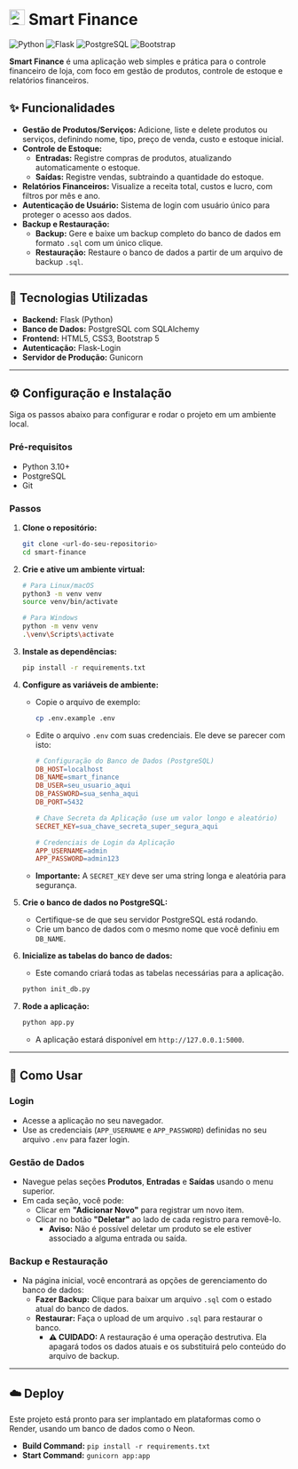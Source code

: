 # <img src="/static/favicon.ico" alt="Smart Finance Logo" width="28" height="28"> Smart Finance

![Python](https://img.shields.io/badge/python-3.11-blue.svg)
![Flask](https://img.shields.io/badge/flask-2.2-green.svg)
![PostgreSQL](https://img.shields.io/badge/postgresql-14-blue.svg)
![Bootstrap](https://img.shields.io/badge/bootstrap-5-purple.svg)

**Smart Finance** é uma aplicação web simples e prática para o controle financeiro de loja, com foco em gestão de produtos, controle de estoque e relatórios financeiros.

## ✨ Funcionalidades

- **Gestão de Produtos/Serviços:** Adicione, liste e delete produtos ou serviços, definindo nome, tipo, preço de venda, custo e estoque inicial.
- **Controle de Estoque:**
  - **Entradas:** Registre compras de produtos, atualizando automaticamente o estoque.
  - **Saídas:** Registre vendas, subtraindo a quantidade do estoque.
- **Relatórios Financeiros:** Visualize a receita total, custos e lucro, com filtros por mês e ano.
- **Autenticação de Usuário:** Sistema de login com usuário único para proteger o acesso aos dados.
- **Backup e Restauração:**
  - **Backup:** Gere e baixe um backup completo do banco de dados em formato `.sql` com um único clique.
  - **Restauração:** Restaure o banco de dados a partir de um arquivo de backup `.sql`.

---

## 🚀 Tecnologias Utilizadas

- **Backend:** Flask (Python)
- **Banco de Dados:** PostgreSQL com SQLAlchemy
- **Frontend:** HTML5, CSS3, Bootstrap 5
- **Autenticação:** Flask-Login
- **Servidor de Produção:** Gunicorn

---

## ⚙️ Configuração e Instalação

Siga os passos abaixo para configurar e rodar o projeto em um ambiente local.

### **Pré-requisitos**

- Python 3.10+
- PostgreSQL
- Git

### **Passos**

1.  **Clone o repositório:**
    ```bash
    git clone <url-do-seu-repositorio>
    cd smart-finance
    ```

2.  **Crie e ative um ambiente virtual:**
    ```bash
    # Para Linux/macOS
    python3 -m venv venv
    source venv/bin/activate

    # Para Windows
    python -m venv venv
    .\venv\Scripts\activate
    ```

3.  **Instale as dependências:**
    ```bash
    pip install -r requirements.txt
    ```

4.  **Configure as variáveis de ambiente:**
    - Copie o arquivo de exemplo:
      ```bash
      cp .env.example .env
      ```
    - Edite o arquivo `.env` com suas credenciais. Ele deve se parecer com isto:
      ```makefile
      # Configuração do Banco de Dados (PostgreSQL)
      DB_HOST=localhost
      DB_NAME=smart_finance
      DB_USER=seu_usuario_aqui
      DB_PASSWORD=sua_senha_aqui
      DB_PORT=5432

      # Chave Secreta da Aplicação (use um valor longo e aleatório)
      SECRET_KEY=sua_chave_secreta_super_segura_aqui

      # Credenciais de Login da Aplicação
      APP_USERNAME=admin
      APP_PASSWORD=admin123
      ```
    - **Importante:** A `SECRET_KEY` deve ser uma string longa e aleatória para segurança.

5.  **Crie o banco de dados no PostgreSQL:**
    - Certifique-se de que seu servidor PostgreSQL está rodando.
    - Crie um banco de dados com o mesmo nome que você definiu em `DB_NAME`.

6.  **Inicialize as tabelas do banco de dados:**
    - Este comando criará todas as tabelas necessárias para a aplicação.
    ```bash
    python init_db.py
    ```

7.  **Rode a aplicação:**
    ```bash
    python app.py
    ```
    - A aplicação estará disponível em `http://127.0.0.1:5000`.

---

## 📖 Como Usar

### **Login**

- Acesse a aplicação no seu navegador.
- Use as credenciais (`APP_USERNAME` e `APP_PASSWORD`) definidas no seu arquivo `.env` para fazer login.

### **Gestão de Dados**

- Navegue pelas seções **Produtos**, **Entradas** e **Saídas** usando o menu superior.
- Em cada seção, você pode:
  - Clicar em **"Adicionar Novo"** para registrar um novo item.
  - Clicar no botão **"Deletar"** ao lado de cada registro para removê-lo.
    - **Aviso:** Não é possível deletar um produto se ele estiver associado a alguma entrada ou saída.

### **Backup e Restauração**

- Na página inicial, você encontrará as opções de gerenciamento do banco de dados:
  - **Fazer Backup:** Clique para baixar um arquivo `.sql` com o estado atual do banco de dados.
  - **Restaurar:** Faça o upload de um arquivo `.sql` para restaurar o banco.
    - **⚠️ CUIDADO:** A restauração é uma operação destrutiva. Ela apagará todos os dados atuais e os substituirá pelo conteúdo do arquivo de backup.

---

## ☁️ Deploy

Este projeto está pronto para ser implantado em plataformas como o Render, usando um banco de dados como o Neon.

- **Build Command:** `pip install -r requirements.txt`
- **Start Command:** `gunicorn app:app`


